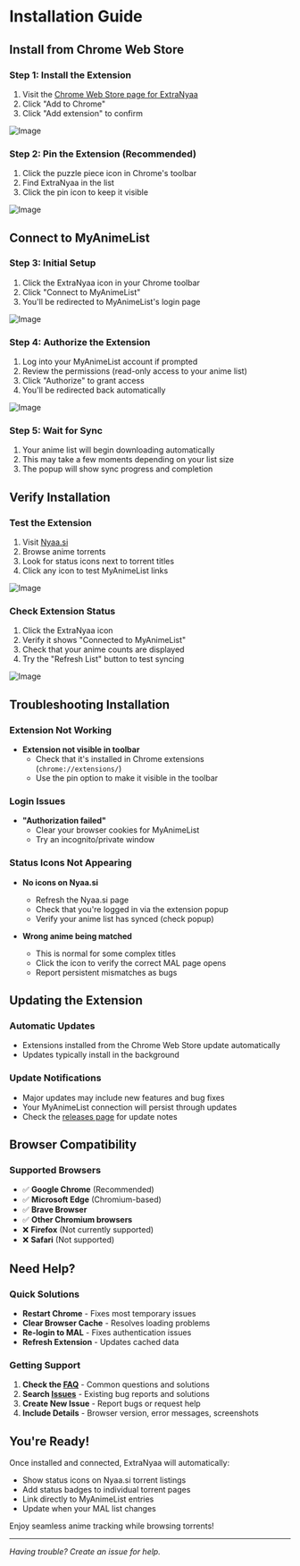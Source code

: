 # Installation Guide

## Install from Chrome Web Store

### Step 1: Install the Extension
1. Visit the [Chrome Web Store page for ExtraNyaa](https://chrome.google.com/webstore/detail/extranyaa/cflojlcgllgkoeeffneclgkngejleoba)
2. Click "Add to Chrome"
3. Click "Add extension" to confirm

![Image](img/install-the-extension.png)

### Step 2: Pin the Extension (Recommended)
1. Click the puzzle piece icon in Chrome's toolbar
2. Find ExtraNyaa in the list
3. Click the pin icon to keep it visible

![Image](img/pin-the-extension.png)

## Connect to MyAnimeList

### Step 3: Initial Setup
1. Click the ExtraNyaa icon in your Chrome toolbar
2. Click "Connect to MyAnimeList"
3. You'll be redirected to MyAnimeList's login page

![Image](img/connect-to-myanimelist.png)

### Step 4: Authorize the Extension
1. Log into your MyAnimeList account if prompted
2. Review the permissions (read-only access to your anime list)
3. Click "Authorize" to grant access
4. You'll be redirected back automatically

![Image](img/authorize-extension.png)

### Step 5: Wait for Sync
1. Your anime list will begin downloading automatically
2. This may take a few moments depending on your list size
3. The popup will show sync progress and completion

## Verify Installation

### Test the Extension
1. Visit [Nyaa.si](https://nyaa.si)
2. Browse anime torrents
3. Look for status icons next to torrent titles
4. Click any icon to test MyAnimeList links

![Image](img/icons-on-listings.png)

### Check Extension Status
1. Click the ExtraNyaa icon
2. Verify it shows "Connected to MyAnimeList"
3. Check that your anime counts are displayed
4. Try the "Refresh List" button to test syncing

![Image](img/extension-status.png)

## Troubleshooting Installation

### Extension Not Working
- **Extension not visible in toolbar**
  - Check that it's installed in Chrome extensions (`chrome://extensions/`)
  - Use the pin option to make it visible in the toolbar

### Login Issues
- **"Authorization failed"**
  - Clear your browser cookies for MyAnimeList
  - Try an incognito/private window

### Status Icons Not Appearing
- **No icons on Nyaa.si**
  - Refresh the Nyaa.si page
  - Check that you're logged in via the extension popup
  - Verify your anime list has synced (check popup)

- **Wrong anime being matched**
  - This is normal for some complex titles
  - Click the icon to verify the correct MAL page opens
  - Report persistent mismatches as bugs

## Updating the Extension

### Automatic Updates
- Extensions installed from the Chrome Web Store update automatically
- Updates typically install in the background

### Update Notifications
- Major updates may include new features and bug fixes
- Your MyAnimeList connection will persist through updates
- Check the [releases page](../../releases) for update notes

## Browser Compatibility

### Supported Browsers
- ✅ **Google Chrome** (Recommended)
- ✅ **Microsoft Edge** (Chromium-based)
- ✅ **Brave Browser**
- ✅ **Other Chromium browsers**
- ❌ **Firefox** (Not currently supported)
- ❌ **Safari** (Not supported)

## Need Help?

### Quick Solutions
- **Restart Chrome** - Fixes most temporary issues
- **Clear Browser Cache** - Resolves loading problems
- **Re-login to MAL** - Fixes authentication issues
- **Refresh Extension** - Updates cached data

### Getting Support
1. **Check the [FAQ](FAQ.md)** - Common questions and solutions
2. **Search [Issues](../../issues)** - Existing bug reports and solutions
3. **Create New Issue** - Report bugs or request help
4. **Include Details** - Browser version, error messages, screenshots

## You're Ready!

Once installed and connected, ExtraNyaa will automatically:
- Show status icons on Nyaa.si torrent listings
- Add status badges to individual torrent pages
- Link directly to MyAnimeList entries
- Update when your MAL list changes

Enjoy seamless anime tracking while browsing torrents!

---

*Having trouble? Create an issue for help.*
